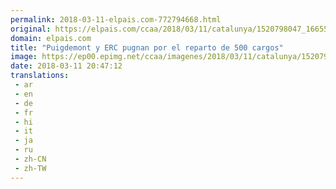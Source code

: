 ```yaml
---
permalink: 2018-03-11-elpais.com-772794668.html
original: https://elpais.com/ccaa/2018/03/11/catalunya/1520798047_166557.html#?ref=rss&format=simple&link=link
domain: elpais.com
title: "Puigdemont y ERC pugnan por el reparto de 500 cargos"
image: https://ep00.epimg.net/ccaa/imagenes/2018/03/11/catalunya/1520798047_166557_1520798323_rrss_normal.jpg
date: 2018-03-11 20:47:12
translations: 
 - ar
 - en
 - de
 - fr
 - hi
 - it
 - ja
 - ru
 - zh-CN
 - zh-TW
---
```


